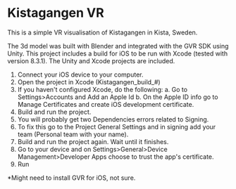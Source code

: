 # Kistagangen VR 

This is a simple VR visualisation of Kistagangen in Kista, Sweden. 

The 3d model was built with Blender and integrated with the GVR SDK using Unity. 
This project includes a build for iOS to be run with Xcode (tested with version 8.3.1). 
The Unity and Xcode projects are included. 

1. Connect your iOS device to your computer. 
2. Open the project in Xcode (Kistagangen_build_#)
3. If you haven't configured Xcode, do the following:
  a. Go to Settings>Accounts and Add an Apple Id 
  b. On the Apple ID info go to Manage Certificates and create iOS development certificate. 
4. Build and run the project. 
5. You will probably get two Dependencies errors related to Signing. 
6. To fix this go to the Project General Settings and in signing add your team (Personal team with your name).
7. Build and run the project again. Wait until it finishes. 
8. Go to your device and on Settings>General>Device Management>Developer Apps choose to trust the app's certificate. 
9. Run

*Might need to install GVR for iOS, not sure. 
